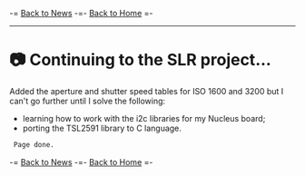 -= [Back to News](https://funlw65.github.io/news.html) -=- [Back to Home](https://funlw65.github.io/) =-
<hr />

# :camera: Continuing to the SLR project... 

Added the aperture and shutter speed tables for ISO 1600 and 3200 but I can't go further until I solve the following:

* learning how to work with the i2c libraries for my Nucleus board;
* porting the TSL2591 library to C language.


```markdown
 Page done.
```
-= [Back to News](https://funlw65.github.io/news.html) -=- [Back to Home](https://funlw65.github.io/) =-
